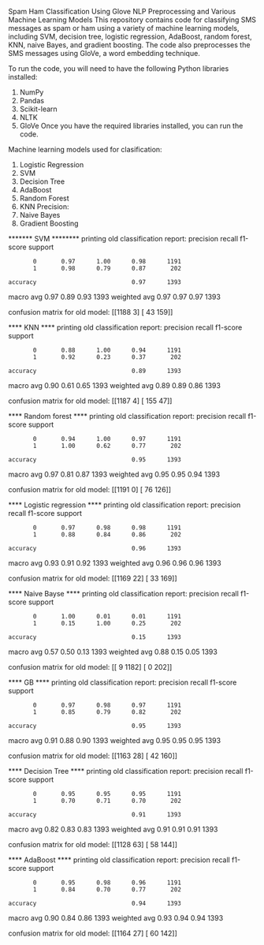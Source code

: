 Spam Ham Classification Using Glove NLP Preprocessing and Various Machine Learning Models
This repository contains code for classifying SMS messages as spam or ham using a variety of machine learning models, including SVM, decision tree, logistic regression, AdaBoost, random forest, KNN, naive Bayes, and gradient boosting. The code also preprocesses the SMS messages using GloVe, a word embedding technique.

To run the code, you will need to have the following Python libraries installed:
1. NumPy
2. Pandas
3. Scikit-learn
4. NLTK
5. GloVe
Once you have the required libraries installed, you can run the code.

Machine learning models used for clasification: 
1. Logistic Regression
2. SVM
3. Decision Tree	
4. AdaBoost	
5. Random Forest	
6. KNN	Precision: 
7. Naive Bayes	
8. Gradient Boosting   


******* SVM ********
printing old classification report: 
              precision    recall  f1-score   support

           0       0.97      1.00      0.98      1191
           1       0.98      0.79      0.87       202

    accuracy                           0.97      1393
   macro avg       0.97      0.89      0.93      1393
weighted avg       0.97      0.97      0.97      1393


confusion matrix for old model: 
[[1188    3]
 [  43  159]]


**** KNN ****
printing old classification report: 
              precision    recall  f1-score   support

           0       0.88      1.00      0.94      1191
           1       0.92      0.23      0.37       202

    accuracy                           0.89      1393
   macro avg       0.90      0.61      0.65      1393
weighted avg       0.89      0.89      0.86      1393


confusion matrix for old model: 
[[1187    4]
 [ 155   47]]



**** Random forest ****
printing old classification report: 
              precision    recall  f1-score   support

           0       0.94      1.00      0.97      1191
           1       1.00      0.62      0.77       202

    accuracy                           0.95      1393
   macro avg       0.97      0.81      0.87      1393
weighted avg       0.95      0.95      0.94      1393


confusion matrix for old model: 
[[1191    0]
 [  76  126]]



**** Logistic regression ****
printing old classification report: 
              precision    recall  f1-score   support

           0       0.97      0.98      0.98      1191
           1       0.88      0.84      0.86       202

    accuracy                           0.96      1393
   macro avg       0.93      0.91      0.92      1393
weighted avg       0.96      0.96      0.96      1393


confusion matrix for old model: 
[[1169   22]
 [  33  169]]




**** Naive Bayse ****
printing old classification report: 
              precision    recall  f1-score   support

           0       1.00      0.01      0.01      1191
           1       0.15      1.00      0.25       202

    accuracy                           0.15      1393
   macro avg       0.57      0.50      0.13      1393
weighted avg       0.88      0.15      0.05      1393


confusion matrix for old model: 
[[   9 1182]
 [   0  202]]



**** GB ****
printing old classification report: 
              precision    recall  f1-score   support

           0       0.97      0.98      0.97      1191
           1       0.85      0.79      0.82       202

    accuracy                           0.95      1393
   macro avg       0.91      0.88      0.90      1393
weighted avg       0.95      0.95      0.95      1393


confusion matrix for old model: 
[[1163   28]
 [  42  160]]



**** Decision Tree ****
printing old classification report: 
              precision    recall  f1-score   support

           0       0.95      0.95      0.95      1191
           1       0.70      0.71      0.70       202

    accuracy                           0.91      1393
   macro avg       0.82      0.83      0.83      1393
weighted avg       0.91      0.91      0.91      1393


confusion matrix for old model: 
[[1128   63]
 [  58  144]]




**** AdaBoost ****
printing old classification report: 
              precision    recall  f1-score   support

           0       0.95      0.98      0.96      1191
           1       0.84      0.70      0.77       202

    accuracy                           0.94      1393
   macro avg       0.90      0.84      0.86      1393
weighted avg       0.93      0.94      0.94      1393


confusion matrix for old model: 
[[1164   27]
 [  60  142]]





